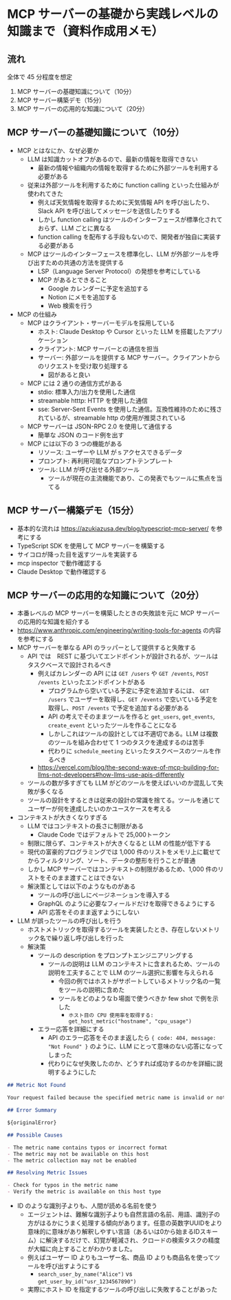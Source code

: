 # MCP サーバーの基礎から実践レベルの知識まで（資料作成用メモ）

## 流れ

全体で 45 分程度を想定

1. MCP サーバーの基礎知識について（10分）
2. MCP サーバー構築デモ（15分）
3. MCP サーバーの応用的な知識について（20分）

## MCP サーバーの基礎知識について（10分）

- MCP とはなにか、なぜ必要か
  - LLM は知識カットオフがあるので、最新の情報を取得できない
    - 最新の情報や組織内の情報を取得するために外部ツールを利用する必要がある
  - 従来は外部ツールを利用するために function calling といった仕組みが使われてきた
    - 例えば天気情報を取得するために天気情報 API を呼び出したり、Slack API を呼び出してメッセージを送信したりする
    - しかし function calling はツールのインターフェースが標準化されておらず、LLM ごとに異なる
    - function calling を配布する手段もないので、開発者が独自に実装する必要がある
  - MCP はツールのインターフェースを標準化し、LLM が外部ツールを呼び出すための共通の方法を提供する
    - LSP（Language Server Protocol）の発想を参考にしている
    - MCP があるとできること
      - Google カレンダーに予定を追加する
      - Notion にメモを追加する
      - Web 検索を行う
- MCP の仕組み
  - MCP はクライアント・サーバーモデルを採用している
    - ホスト: Claude Desktop や Cursor といった LLM を搭載したアプリケーション
    - クライアント: MCP サーバーとの通信を担当
    - サーバー: 外部ツールを提供する MCP サーバー。クライアントからのリクエストを受け取り処理する
      - 図があると良い
  - MCP には 2 通りの通信方式がある
    - stdio: 標準入力/出力を使用した通信
    - streamable htttp: HTTP を使用した通信
    - sse: Server-Sent Events を使用した通信。互換性維持のために残されているが、streamable http の使用が推奨されている
  - MCP サーバーは JSON-RPC 2.0 を使用して通信する
    - 簡単な JSON のコード例を出す
  - MCP には以下の 3 つの機能がある
    - リソース: ユーザーや LLM がｓアクセスできるデータ
    - プロンプト: 再利用可能なプロンプトテンプレート
    - ツール: LLM が呼び出せる外部ツール
      - ツールが現在の主流機能であり、この発表でもツールに焦点を当てる

## MCP サーバー構築デモ（15分）

- 基本的な流れは https://azukiazusa.dev/blog/typescript-mcp-server/ を参考にする
- TypeScript SDK を使用して MCP サーバーを構築する
- サイコロが降った目を返すツールを実装する
- mcp inspector で動作確認する
- Claude Desktop で動作確認する

## MCP サーバーの応用的な知識について（20分）

- 本番レベルの MCP サーバーを構築したときの失敗談を元に MCP サーバーの応用的な知識を紹介する
- https://www.anthropic.com/engineering/writing-tools-for-agents の内容を参考にする
- MCP サーバーを単なる API のラッパーとして提供すると失敗する
  - API では　REST に基づいてエンドポイントが設計されるが、ツールはタスクベースで設計されるべき
    - 例えばカレンダーの API には `GET /users` や `GET /events`, `POST /events` といったエンドポイントがある
      - プログラムから空いている予定に予定を追加するには、 `GET /users` でユーザーを取得し、`GET /events` で空いている予定を取得し、`POST /events` で予定を追加する必要がある
      - API の考えでそのままツールを作ると `get_users`, `get_events`, `create_event` といったツールを作ることになる
      - しかしこれはツールの設計としては不適切である。LLM は複数のツールを組み合わせて 1 つのタスクを達成するのは苦手
      - 代わりに `schedule_meeting` といったタスクベースのツールを作るべき
    - https://vercel.com/blog/the-second-wave-of-mcp-building-for-llms-not-developers#how-llms-use-apis-differently
  - ツールの数が多すぎても LLM がどのツールを使えばいいのか混乱して失敗が多くなる
  - ツールの設計をするときは従来の設計の常識を捨てる。ツールを通じてユーザーが何を達成したいのかユースケースを考える
- コンテキストが大きくなりすぎる
  - LLM ではコンテキストの長さに制限がある
    - Claude Code ではデフォルトで 25,000トークン
  - 制限に限らず、コンテキストが大きくなると LLM の性能が低下する
  - 現代の富豪的プログラミングでは 1,000 件のリストをメモリ上に載せてからフィルタリング、ソート、データの整形を行うことが普通
  - しかし MCP サーバーではコンテキストの制限があるため、1,000 件のリストをそのまま渡すことはできない
  - 解決策としては以下のようなものがある
    - ツールの呼び出しにページネーションを導入する
    - GraphQL のように必要なフィールドだけを取得できるようにする
    - API 応答をそのまま返すようにしない
- LLM が誤ったツールの呼び出しを行う
  - ホストメトリックを取得するツールを実装したとき、存在しないメトリック名で繰り返し呼び出しを行った
  - 解決策
    - ツールの description をプロンプトエンジニアリングする
      - ツールの説明は LLM のコンテキストに含まれるため、ツールの説明を工夫することで LLM のツール選択に影響を与えられる
        - 今回の例ではホストがサポートしているメトリック名の一覧をツールの説明に含めた
        - ツールをどのようなｂ場面で使うべきか few shot で例を示した
          - `ホスト目の CPU 使用率を取得する: get_host_metric("hostname", "cpu_usage")`
    - エラー応答を詳細にする
      - API のエラー応答をそのまま返したら `{ code: 404, message: "Not Found" }` のように、LLM にとって意味のない応答になってしまった
      - 代わりになぜ失敗したのか、どうすれば成功するのかを詳細に説明するようにした

```markdown
## Metric Not Found

Your request failed because the specified metric name is invalid or not available for this host.

## Error Summary

${originalError}

## Possible Causes

- The metric name contains typos or incorrect format
- The metric may not be available on this host
- The metric collection may not be enabled

## Resolving Metric Issues

- Check for typos in the metric name
- Verify the metric is available on this host type
```

- ID のような識別子よりも、人間が読める名前を使う
  - エージェントは、難解な識別子よりも自然言語の名前、用語、識別子の方がはるかにうまく処理する傾向があります。任意の英数字UUIDをより意味的に意味があり解釈しやすい言語（あるいは0から始まるIDスキーム）に解決するだけで、幻覚が軽減され、クロードの検索タスクの精度が大幅に向上することがわかりました。
  - 例えばユーザー ID よりもユーザー名、商品 ID よりも商品名を使ってツールを呼び出すようにする
    - `search_user_by_name("Alice")` vs `get_user_by_id("usr_1234567890")`
  - 実際にホスト ID を指定するツールの呼び出しに失敗することがあった
